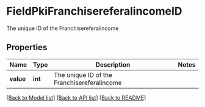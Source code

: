 # FieldPkiFranchisereferalincomeID

The unique ID of the Franchisereferalincome

## Properties
Name | Type | Description | Notes
------------ | ------------- | ------------- | -------------
**value** | **int** | The unique ID of the Franchisereferalincome | 

[[Back to Model list]](../README.md#documentation-for-models) [[Back to API list]](../README.md#documentation-for-api-endpoints) [[Back to README]](../README.md)


